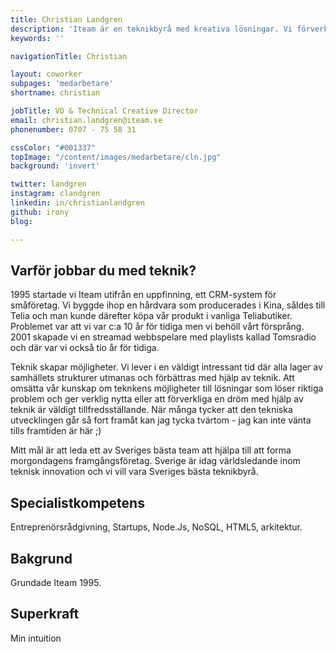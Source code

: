 ```yaml
---
title: Christian Landgren
description: 'Iteam är en teknikbyrå med kreativa lösningar. Vi förverkligar dina idéer.'
keywords: ''

navigationTitle: Christian

layout: coworker
subpages: 'medarbetare'
shortname: christian

jobTitle: VD & Technical Creative Director
email: christian.landgren@iteam.se
phonenumber: 0707 - 75 58 31

cssColor: "#001337"
topImage: "/content/images/medarbetare/cln.jpg"
background: 'invert'

twitter: landgren
instagram: clandgren
linkedin: in/christianlandgren
github: irony
blog:

---
```


## Varför jobbar du med teknik?
1995 startade vi Iteam utifrån en uppfinning, ett CRM-system för småföretag. Vi byggde ihop en hårdvara som producerades i Kina, såldes till Telia och man kunde därefter köpa vår produkt i vanliga Teliabutiker. Problemet var att vi var c:a 10 år för tidiga men vi behöll vårt försprång. 2001 skapade vi en streamad webbspelare med playlists kallad Tomsradio och där var vi också tio år för tidiga.

Teknik skapar möjligheter. Vi lever i en väldigt intressant tid där alla lager av samhällets strukturer utmanas och förbättras med hjälp av teknik. Att omsätta vår kunskap om teknkens möjligheter till lösningar som löser riktiga problem och ger verklig nytta eller att förverkliga en dröm med hjälp av teknik är väldigt tillfredsställande. När många tycker att den tekniska utvecklingen går så fort framåt kan jag tycka tvärtom - jag kan inte vänta tills framtiden är här ;)

Mitt mål är att leda ett av Sveriges bästa team att hjälpa till att forma morgondagens framgångsföretag. Sverige är idag världsledande inom teknisk innovation och vi vill vara Sveriges bästa teknikbyrå.

## Specialistkompetens
Entreprenörsrådgivning, Startups, Node.Js, NoSQL, HTML5, arkitektur.

## Bakgrund
Grundade Iteam 1995.

## Superkraft
Min intuition